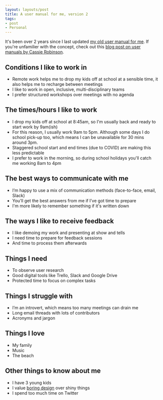 ```yaml
---
layout: layouts/post
title: A user manual for me, version 2
tags:
- post
- Personal
---
```


It's been over 2 years since I last updated [my old user manual for me](/blog/a-user-manual-for-me/). If you're unfamilier with the concept, check out this [blog post on user manuals by Cassie Robinson](https://cassierobinson.medium.com/a-user-manual-for-me-d3a851fbc694).

## Conditions I like to work in
- Remote work helps me to drop my kids off at school at a sensible time, it also helps me to recharge between meetings
- I like to work in open, inclusive, multi-disciplinary teams
- I prefer structured workshops over meetings with no agenda

## The times/hours I like to work
- I drop my kids off at school at 8:45am, so I'm usually back and ready to start work by 9am(ish)
- For this reason, I usually work 9am to 5pm. Although some days I do school pick-up too, which means I can be unavailable for 30 mins around 3pm.
- Staggered school start and end times (due to COVID) are making this less predictable
- I prefer to work in the morning, so during school holidays you'll catch me working 8am to 4pm

## The best ways to communicate with me
- I’m happy to use a mix of communication methods (face-to-face, email, Slack)
- You’ll get the best answers from me if I’ve got time to prepare
- I'm more likely to remember something if it's written down

## The ways I like to receive feedback
- I like demoing my work and presenting at show and tells
- I need time to prepare for feedback sessions
- And time to process them afterwards

## Things I need
- To observe user research
- Good digital tools like Trello, Slack and Google Drive
- Protected time to focus on complex tasks

## Things I struggle with
- I’m an introvert, which means too many meetings can drain me
- Long email threads with lots of contributors
- Acronyms and jargon

## Things I love
- My family
- Music
- The beach

## Other things to know about me
- I have 3 young kids
- I value [boring design](https://capwatkins.com/blog/the-boring-designer) over shiny things
- I spend too much time on Twitter
